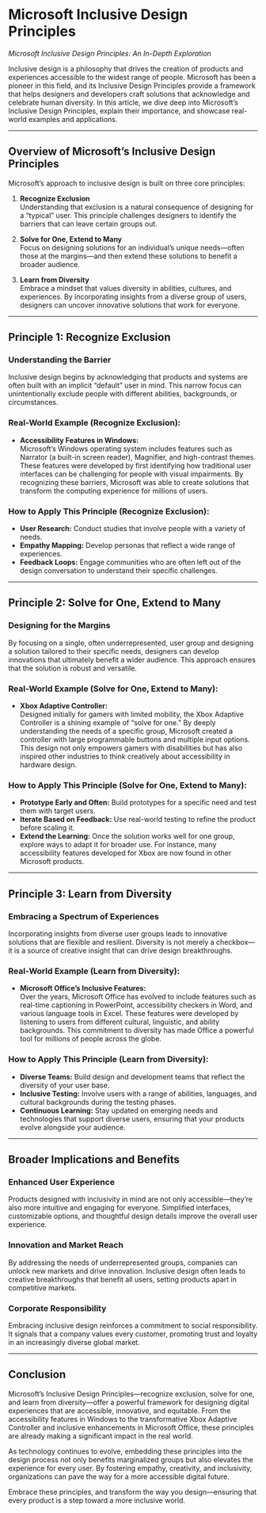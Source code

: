# Microsoft Inclusive Design Principles

*Microsoft Inclusive Design Principles: An In-Depth Exploration*

Inclusive design is a philosophy that drives the creation of products and experiences accessible to the widest range of people. Microsoft has been a pioneer in this field, and its Inclusive Design Principles provide a framework that helps designers and developers craft solutions that acknowledge and celebrate human diversity. In this article, we dive deep into Microsoft’s Inclusive Design Principles, explain their importance, and showcase real-world examples and applications.

---

## Overview of Microsoft’s Inclusive Design Principles

Microsoft’s approach to inclusive design is built on three core principles:

1. **Recognize Exclusion**  
   Understanding that exclusion is a natural consequence of designing for a “typical” user. This principle challenges designers to identify the barriers that can leave certain groups out.

2. **Solve for One, Extend to Many**  
   Focus on designing solutions for an individual’s unique needs—often those at the margins—and then extend these solutions to benefit a broader audience.

3. **Learn from Diversity**  
   Embrace a mindset that values diversity in abilities, cultures, and experiences. By incorporating insights from a diverse group of users, designers can uncover innovative solutions that work for everyone.

---

## Principle 1: Recognize Exclusion

### Understanding the Barrier
Inclusive design begins by acknowledging that products and systems are often built with an implicit “default” user in mind. This narrow focus can unintentionally exclude people with different abilities, backgrounds, or circumstances.

### Real-World Example (Recognize Exclusion):
- **Accessibility Features in Windows:**  
  Microsoft’s Windows operating system includes features such as Narrator (a built-in screen reader), Magnifier, and high-contrast themes. These features were developed by first identifying how traditional user interfaces can be challenging for people with visual impairments. By recognizing these barriers, Microsoft was able to create solutions that transform the computing experience for millions of users.

### How to Apply This Principle (Recognize Exclusion):
- **User Research:** Conduct studies that involve people with a variety of needs.
- **Empathy Mapping:** Develop personas that reflect a wide range of experiences.
- **Feedback Loops:** Engage communities who are often left out of the design conversation to understand their specific challenges.

---

## Principle 2: Solve for One, Extend to Many

### Designing for the Margins
By focusing on a single, often underrepresented, user group and designing a solution tailored to their specific needs, designers can develop innovations that ultimately benefit a wider audience. This approach ensures that the solution is robust and versatile.

### Real-World Example (Solve for One, Extend to Many):
- **Xbox Adaptive Controller:**  
  Designed initially for gamers with limited mobility, the Xbox Adaptive Controller is a shining example of “solve for one.” By deeply understanding the needs of a specific group, Microsoft created a controller with large programmable buttons and multiple input options. This design not only empowers gamers with disabilities but has also inspired other industries to think creatively about accessibility in hardware design.

### How to Apply This Principle (Solve for One, Extend to Many):
- **Prototype Early and Often:** Build prototypes for a specific need and test them with target users.
- **Iterate Based on Feedback:** Use real-world testing to refine the product before scaling it.
- **Extend the Learning:** Once the solution works well for one group, explore ways to adapt it for broader use. For instance, many accessibility features developed for Xbox are now found in other Microsoft products.

---

## Principle 3: Learn from Diversity

### Embracing a Spectrum of Experiences
Incorporating insights from diverse user groups leads to innovative solutions that are flexible and resilient. Diversity is not merely a checkbox—it is a source of creative insight that can drive design breakthroughs.

### Real-World Example (Learn from Diversity):
- **Microsoft Office’s Inclusive Features:**  
  Over the years, Microsoft Office has evolved to include features such as real-time captioning in PowerPoint, accessibility checkers in Word, and various language tools in Excel. These features were developed by listening to users from different cultural, linguistic, and ability backgrounds. This commitment to diversity has made Office a powerful tool for millions of people across the globe.

### How to Apply This Principle (Learn from Diversity):
- **Diverse Teams:** Build design and development teams that reflect the diversity of your user base.
- **Inclusive Testing:** Involve users with a range of abilities, languages, and cultural backgrounds during the testing phases.
- **Continuous Learning:** Stay updated on emerging needs and technologies that support diverse users, ensuring that your products evolve alongside your audience.

---

## Broader Implications and Benefits

### Enhanced User Experience
Products designed with inclusivity in mind are not only accessible—they’re also more intuitive and engaging for everyone. Simplified interfaces, customizable options, and thoughtful design details improve the overall user experience.

### Innovation and Market Reach
By addressing the needs of underrepresented groups, companies can unlock new markets and drive innovation. Inclusive design often leads to creative breakthroughs that benefit all users, setting products apart in competitive markets.

### Corporate Responsibility
Embracing inclusive design reinforces a commitment to social responsibility. It signals that a company values every customer, promoting trust and loyalty in an increasingly diverse global market.

---

## Conclusion

Microsoft’s Inclusive Design Principles—recognize exclusion, solve for one, and learn from diversity—offer a powerful framework for designing digital experiences that are accessible, innovative, and equitable. From the accessibility features in Windows to the transformative Xbox Adaptive Controller and inclusive enhancements in Microsoft Office, these principles are already making a significant impact in the real world.

As technology continues to evolve, embedding these principles into the design process not only benefits marginalized groups but also elevates the experience for every user. By fostering empathy, creativity, and inclusivity, organizations can pave the way for a more accessible digital future.

Embrace these principles, and transform the way you design—ensuring that every product is a step toward a more inclusive world.